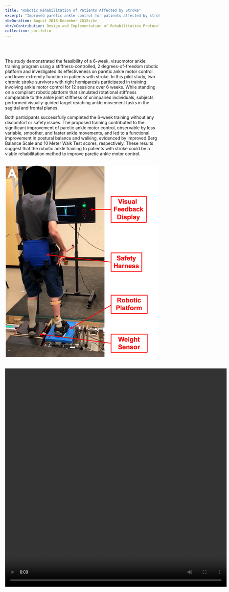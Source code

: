 ```yaml
---
title: "Robotic Rehabilitation of Patients Affected by Stroke"
excerpt: "Improved paretic ankle control for patients affected by stroke using a novel robotic platform<br/>"
<b>Duration: August 2018-December 2018</b>
<br/>Contribution: Design and Implementation of Rehabilitation Protocol"
collection: portfolio
---
```

<br>
<br>
<br>
The study demonstrated the feasibility of a 6-week, visuomotor ankle training program using a stiffness-controlled, 2 degrees-of-freedom robotic platform and investigated its effectiveness on paretic ankle motor control and lower extremity function in patients with stroke. In this pilot study, two chronic stroke survivors with right hemiparesis participated in training involving ankle motor control for 12 sessions over 6 weeks. While standing on a compliant robotic platform that simulated rotational stiffness comparable to the ankle joint stiffness of unimpaired individuals, subjects performed visually-guided target reaching ankle movement tasks in the sagittal and frontal planes. 

Both participants successfully completed the 6-week training without any discomfort or safety issues. The proposed training contributed to the significant improvement of paretic ankle motor control, observable by less variable, smoother, and faster ankle movements, and led to a functional improvement in postural balance and walking, evidenced by improved Berg Balance Scale and 10 Meter Walk Test scores, respectively. These results suggest that the robotic ankle training to patients with stroke could be a viable rehabilitation method to improve paretic ankle motor control.



<br>

<div style="text-align:center;">

  <img src="/images/stroke.png">
  </div>

<br>
<br>
<div style="text-align:center;">
<video width="724" height="714" controls>
  <source src="/images/stroke_vid.mp4" type="video/mp4">
  </div>

